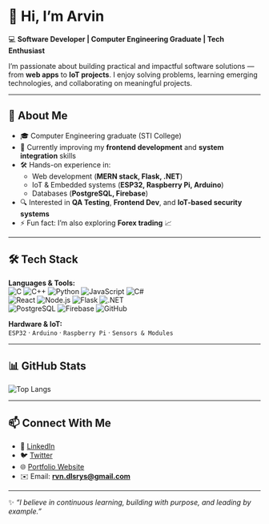 # 👋 Hi, I’m Arvin  

💻 **Software Developer | Computer Engineering Graduate | Tech Enthusiast**  

I’m passionate about building practical and impactful software solutions — from **web apps** to **IoT projects**. I enjoy solving problems, learning emerging technologies, and collaborating on meaningful projects.  

---

## 🚀 About Me  
- 🎓 Computer Engineering graduate (STI College)  
- 🌱 Currently improving my **frontend development** and **system integration** skills  
- 🛠️ Hands-on experience in:  
  - Web development (**MERN stack, Flask, .NET**)  
  - IoT & Embedded systems (**ESP32, Raspberry Pi, Arduino**)  
  - Databases (**PostgreSQL, Firebase**)  
- 🔍 Interested in **QA Testing**, **Frontend Dev**, and **IoT-based security systems**  
- ⚡ Fun fact: I’m also exploring **Forex trading** 📈  

---

## 🛠️ Tech Stack  
**Languages & Tools:**  
![C](https://img.shields.io/badge/-C-00599C?style=flat&logo=c&logoColor=white)
![C++](https://img.shields.io/badge/-C++-00599C?style=flat&logo=cplusplus&logoColor=white)
![Python](https://img.shields.io/badge/-Python-3776AB?style=flat&logo=python&logoColor=white)
![JavaScript](https://img.shields.io/badge/-JavaScript-F7DF1E?style=flat&logo=javascript&logoColor=black)
![C#](https://img.shields.io/badge/-C%23-239120?style=flat&logo=csharp&logoColor=white)  
![React](https://img.shields.io/badge/-React-61DAFB?style=flat&logo=react&logoColor=black)
![Node.js](https://img.shields.io/badge/-Node.js-339933?style=flat&logo=node.js&logoColor=white)
![Flask](https://img.shields.io/badge/-Flask-000000?style=flat&logo=flask&logoColor=white)
![.NET](https://img.shields.io/badge/-.NET-512BD4?style=flat&logo=dotnet&logoColor=white)  
![PostgreSQL](https://img.shields.io/badge/-PostgreSQL-336791?style=flat&logo=postgresql&logoColor=white)
![Firebase](https://img.shields.io/badge/-Firebase-FFCA28?style=flat&logo=firebase&logoColor=black)
![GitHub](https://img.shields.io/badge/-GitHub-181717?style=flat&logo=github&logoColor=white)  

**Hardware & IoT:**  
`ESP32` · `Arduino` · `Raspberry Pi` · `Sensors & Modules`  

---

## 📊 GitHub Stats  
![Top Langs](https://github-readme-stats.vercel.app/api/top-langs/?username=arvndlr&layout=compact&theme=radical)  

---

## 📫 Connect With Me  
- 💼 [LinkedIn](https://www.linkedin.com/in/arvndlr/)  
- 🐦 [Twitter](https://x.com/arvndlr)  
- 🌐 [Portfolio Website](https://arvin-personal-portfolio.vercel.app/?fbclid=IwY2xjawNHhwVleHRuA2FlbQIxMABicmlkETFuYVR5UTEwbm5CTDNWMGxQAR5pap1NvUC5Q9_s2QO0uH4yTpixvvcf7wdwTai8llO679GqAZUqFpyY7sj6lg_aem_cKiGdznMrv4EtSlgrM5HLA)  
- ✉️ Email: **rvn.dlsrys@gmail.com**  

---

✨ _“I believe in continuous learning, building with purpose, and leading by example.”_  
